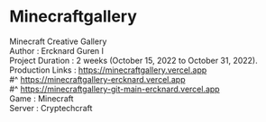 # Minecraftgallery
Minecraft Creative Gallery <br />
Author : Ercknard Guren I <br />
Project Duration : 2 weeks (October 15, 2022 to October 31, 2022). <br />
Production Links : https://minecraftgallery.vercel.app <br /> 
#^ https://minecraftgallery-ercknard.vercel.app <br />
#^ https://minecraftgallery-git-main-ercknard.vercel.app <br />
Game : Minecraft <br />
Server : Cryptechcraft <br />
